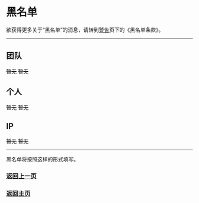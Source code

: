 # 黑名单

欲获得更多关于“黑名单”的消息，请转到[警告](Warning.md)页下的《黑名单条款》。

----------

## 团队

~~暂无~~ ~~暂无~~

## 个人

~~暂无~~ ~~暂无~~

## IP

~~暂无~~ ~~暂无~~

----------

黑名单将按照这样的形式填写。

### <a href="javascript :;" onClick="javascript :history.back(-1);">返回上一页</a>
### [返回主页](https://sctop.github.io/Micro-Soft/)
